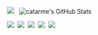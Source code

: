 <img src="https://github-readme-stats.vercel.app/api/top-langs/?username=catarme&hide=PHP&theme" />&nbsp;&nbsp;
<img src="https://github-readme-stats.vercel.app/api?username=catarme&&show_icons=true&line_height=30&v=5&theme=dark&hide=contribs,issues" alt="catarme's GitHub Stats" />  

<img src="https://img.shields.io/badge/-VS%20Code-007ACC?label=%20&logo=Visual%20Studio%20Code&labelColor=white&logoColor=007ACC&style=for-the-badge&logoWidth=15">&nbsp;
<img src="https://img.shields.io/badge/-PYTHON-3776AB?label=%20&logo=Python&labelColor=white&logoColor=3776AB&style=for-the-badge&logoWidth=15">&nbsp;
<img src="https://img.shields.io/badge/-C-A8B9CC?label=%20&logo=C&labelColor=white&logoColor=A8B9CC&style=for-the-badge&logoWidth=15">&nbsp;
<img src="https://img.shields.io/badge/-HTML-E34F26?label=%20&logo=HTML5&labelColor=white&logoColor=E34F26&style=for-the-badge&logoWidth=15">&nbsp;
<img src="https://img.shields.io/badge/-CSS-3776AB?label=%20&logo=CSS3&labelColor=white&logoColor=3776AB&style=for-the-badge&logoWidth=15">&nbsp;

<!--
**catarme/catarme** is a ✨ _special_ ✨ repository because its `README.md` (this file) appears on your GitHub profile.

Here are some ideas to get you started:

- 🔭 I’m currently working on ...
- 🌱 I’m currently learning ...
- 👯 I’m looking to collaborate on ...
- 🤔 I’m looking for help with ...
- 💬 Ask me about ...
- 📫 How to reach me: ...
- 😄 Pronouns: ...
- ⚡ Fun fact: ...
-->
